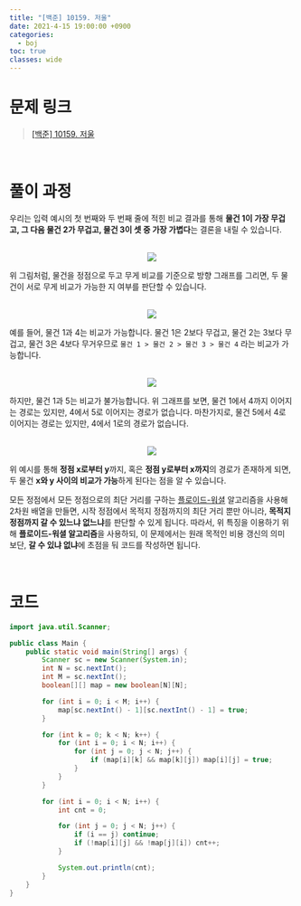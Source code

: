 ```yaml
---
title: "[백준] 10159. 저울"
date: 2021-4-15 19:00:00 +0900
categories:
  - boj
toc: true
classes: wide
---
```


# 문제 링크

> [[백준] 10159. 저울](https://www.acmicpc.net/problem/10159)

<br>

# 풀이 과정

우리는 입력 예시의 첫 번째와 두 번째 줄에 적힌 비교 결과를 통해 **물건 1이 가장 무겁고, 그 다음 물건 2가 무겁고, 물건 3이 셋 중 가장 가볍다**는 결론을 내릴 수 있습니다.

<br>

<center><img src="http://dl.dropbox.com/s/3vqicif8mk168xq/%EB%B0%B1%EC%A4%80-10159_%EC%A0%80%EC%9A%B8-1.png"></center>

위 그림처럼, 물건을 정점으로 두고 무게 비교를 기준으로 방향 그래프를 그리면, 두 물건이 서로 무게 비교가 가능한 지 여부를 판단할 수 있습니다.

<br>

<center><img src="http://dl.dropbox.com/s/6vuiqto94kptnfe/%EB%B0%B1%EC%A4%80-10159_%EC%A0%80%EC%9A%B8-2.png"></center>

예를 들어, 물건 1과 4는 비교가 가능합니다. 물건 1은 2보다 무겁고, 물건 2는 3보다 무겁고, 물건 3은 4보다 무거우므로 `물건 1 > 물건 2 > 물건 3 > 물건 4` 라는 비교가 가능합니다.

<br>

<center><img src="http://dl.dropbox.com/s/7k21s4csezmo13a/%EB%B0%B1%EC%A4%80-10159_%EC%A0%80%EC%9A%B8-3.png"></center>

하지만, 물건 1과 5는 비교가 불가능합니다. 위 그래프를 보면, 물건 1에서 4까지 이어지는 경로는 있지만, 4에서 5로 이어지는 경로가 없습니다. 마찬가지로, 물건 5에서 4로 이어지는 경로는 있지만, 4에서 1로의 경로가 없습니다.

<br>

<center><img src="http://dl.dropbox.com/s/c65dmfnhjflu98h/%EB%B0%B1%EC%A4%80-10159_%EC%A0%80%EC%9A%B8-4.png"></center>

위 예시를 통해 **정점 x로부터 y**까지, 혹은 **정점 y로부터 x까지**의 경로가 존재하게 되면, 두 물건 **x와 y 사이의 비교가 가능**하게 된다는 점을 알 수 있습니다.

모든 정점에서 모든 정점으로의 최단 거리를 구하는 [플로이드-워셜](https://ddb8036631.github.io/algorithm/플로이드-워셜/) 알고리즘을 사용해 2차원 배열을 만들면, 시작 정점에서 목적지 정점까지의 최단 거리 뿐만 아니라, **목적지 정점까지 갈 수 있느냐 없느냐**를 판단할 수 있게 됩니다. 따라서, 위 특징을 이용하기 위해 **플로이드-워셜 알고리즘**을 사용하되, 이 문제에서는 원래 목적인 비용 갱신의 의미 보단, **갈 수 있냐 없냐**에 초점을 둬 코드를 작성하면 됩니다.

<br>

# 코드

```java
import java.util.Scanner;

public class Main {
    public static void main(String[] args) {
        Scanner sc = new Scanner(System.in);
        int N = sc.nextInt();
        int M = sc.nextInt();
        boolean[][] map = new boolean[N][N];

        for (int i = 0; i < M; i++) {
            map[sc.nextInt() - 1][sc.nextInt() - 1] = true;
        }

        for (int k = 0; k < N; k++) {
            for (int i = 0; i < N; i++) {
                for (int j = 0; j < N; j++) {
                    if (map[i][k] && map[k][j]) map[i][j] = true;
                }
            }
        }

        for (int i = 0; i < N; i++) {
            int cnt = 0;

            for (int j = 0; j < N; j++) {
                if (i == j) continue;
                if (!map[i][j] && !map[j][i]) cnt++;
            }

            System.out.println(cnt);
        }
    }
}
```